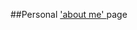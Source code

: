 ##Personal  <a target="_blank" href="http://bumbeishvili.github.io/#AboutMe" > 'about me' <a/> page  
